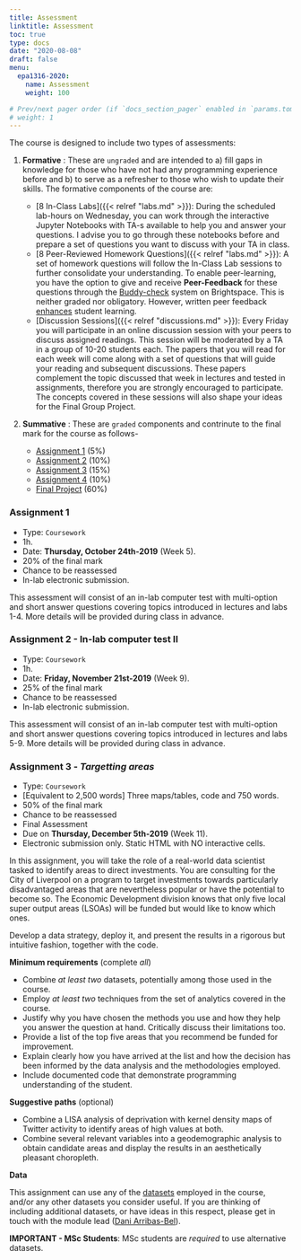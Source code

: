 ```yaml
---
title: Assessment
linktitle: Assessment
toc: true
type: docs
date: "2020-08-08"
draft: false
menu:
  epa1316-2020:
    name: Assessment
    weight: 100

# Prev/next pager order (if `docs_section_pager` enabled in `params.toml`)
# weight: 1
---
```


The course is designed to include two types of assessments:

1. **Formative** : These are `ungraded` and are intended to a) fill gaps in knowledge for those who have not had any programming experience before and b) to serve as a refresher to those who wish to update their skills. The formative components of the course are:

    * [8 In-Class Labs]({{< relref "labs.md" >}}): During the scheduled lab-hours on Wednesday, you can work through the interactive Jupyter Notebooks with TA-s available to help you and answer your questions. I advise you to go through these notebooks before and prepare a set of questions you want to discuss with your TA in class.
    * [8 Peer-Reviewed Homework Questions]({{< relref "labs.md" >}}): A set of homework questions will follow the In-Class Lab sessions to further consolidate your understanding. To enable peer-learning, you have the option to give and receive **Peer-Feedback** for these questions through the [Buddy-check](#buddy_check_url) system on Brightspace. This is neither graded nor obligatory. However, written peer feedback [enhances](https://educationaltechnologyjournal.springeropen.com/articles/10.1186/s41239-016-0017-y) student learning.
    * [Discussion Sessions]({{< relref "discussions.md" >}}): Every Friday you will participate in an online discussion session with your peers to discuss assigned readings. This session will be moderated by a TA in a group of 10-20 students each. The papers that you will read for each week will come along with a set of questions that will guide your reading and subsequent discussions. These papers complement the topic discussed that week in lectures and tested in assignments, therefore you are strongly encouraged to participate. The concepts covered in these sessions will also shape your ideas for the Final Group Project.

2. **Summative** : These are `graded` components and contrinute to the final mark for the course as follows-

    * [Assignment 1](#task_01) (5%)
    * [Assignment 2](#task_02) (10%)
    * [Assignment 3](#task_03) (15%)
    * [Assignment 4](#task_04) (10%)
    * [Final Project](#final_proj) (60%)

### **Assignment 1**

* Type: `Coursework`
* 1h.
* Date: **Thursday, October 24th-2019** (Week 5).
* 20% of the final mark
* Chance to be reassessed
* In-lab electronic submission.

This assessment will consist of an in-lab computer test with multi-option
and short answer questions covering topics introduced in lectures and labs
1-4. More details will be provided during class in advance.

<a name="task_02"></a>

### **Assignment 2** - In-lab computer test II

* Type: `Coursework`
* 1h.
* Date: **Friday, November 21st-2019** (Week 9).
* 25% of the final mark
* Chance to be reassessed
* In-lab electronic submission.

This assessment will consist of an in-lab computer test with multi-option
and short answer questions covering topics introduced in lectures and labs
5-9. More details will be provided during class in advance.

<a name="task_03"></a>

### **Assignment 3** - *Targetting areas*

* Type: `Coursework`
* [Equivalent to 2,500 words] Three maps/tables, code and 750 words.
* 50% of the final mark
* Chance to be reassessed
* Final Assessment
* Due on **Thursday, December 5th-2019** (Week 11).
* Electronic submission only. Static HTML with NO interactive cells.

In this assignment, you will take the role of a real-world data scientist tasked to identify areas to direct investments. You are consulting for the City of Liverpool on a program to target investments towards particularly disadvantaged areas that are nevertheless popular or have the potential to become so. The Economic Development division knows that only five local super output areas (LSOAs) will be funded but would like to know which ones.

Develop a data strategy, deploy it, and present the results in a rigorous but intuitive fashion, together with the code.

**Minimum requirements** (complete *all*)

* Combine *at least two* datasets, potentially among those used in the course.
* Employ *at least two* techniques from the set of analytics covered in the course.
* Justify why you have chosen the methods you use and how they help you answer the question at hand. Critically discuss their limitations too.
* Provide a list of the top five areas that you recommend be funded for improvement.
* Explain clearly how you have arrived at the list and how the decision has been informed by the data analysis and the methodologies employed.
* Include documented code that demonstrate programming understanding of the student.

**Suggestive paths** (optional)

* Combine a LISA analysis of deprivation with kernel density maps of Twitter activity to identify areas of high values at both.
* Combine several relevant variables into a geodemographic analysis to obtain candidate areas and display the results in an aesthetically pleasant choropleth.

**Data**

This assignment can use any of the [datasets]({{site.baseurl}}/datasets.html) employed in the course, and/or any other datasets you consider useful. If you are thinking of including additional datasets, or have ideas in this respect, please get in touch with the module lead ([Dani Arribas-Bel](mailto:D.Arribas-Bel@liverpool.ac.uk)).

**IMPORTANT - MSc Students**: MSc students are *required* to use alternative datasets.
